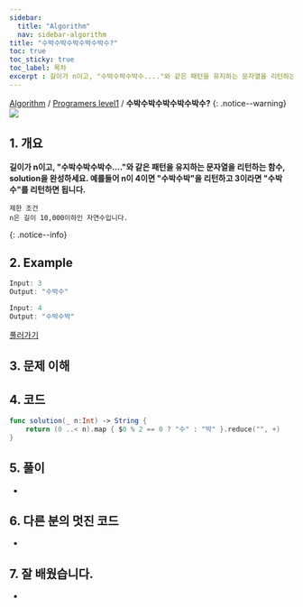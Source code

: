 ```yaml
---
sidebar:
  title: "Algorithm"
  nav: sidebar-algorithm
title: "수박수박수박수박수박수?"
toc: true
toc_sticky: true
toc_label: 목차
excerpt : 길이가 n이고, "수박수박수박수...."와 같은 패턴을 유지하는 문자열을 리턴하는 함수, solution을 완성하세요. 예를들어 n이 4이면 "수박수박"을 리턴하고 3이라면 "수박수"를 리턴하면 됩니다.
---
```

[Algorithm](/algorithm/) / [Programers level1](/algorithm/programers-level1/) / **수박수박수박수박수박수?**
{: .notice--warning}
![](https://programmers.co.kr/assets/bi-programmers-light-0d164d49b51a123bab5cca11106145d6fac5a5ac04b8646780369c2a5bc0dd79.png)

## 1. 개요
**길이가 n이고, "수박수박수박수...."와 같은 패턴을 유지하는 문자열을 리턴하는 함수, solution을 완성하세요. 예를들어 n이 4이면 "수박수박"을 리턴하고 3이라면 "수박수"를 리턴하면 됩니다.**

    제한 조건
    n은 길이 10,000이하인 자연수입니다.
{: .notice--info}

## 2. Example
```swift
Input: 3
Output: "수박수"
```

```swift
Input: 4
Output: "수박수박"
```
[풀러가기](https://programmers.co.kr/learn/courses/30/lessons/12922)

## 3. 문제 이해


## 4. 코드
```swift
func solution(_ n:Int) -> String {
    return (0 ..< n).map { $0 % 2 == 0 ? "수" : "박" }.reduce("", +)
}
```

## 5. 풀이
-

## 6. 다른 분의 멋진 코드
-

## 7. 잘 배웠습니다.
-

